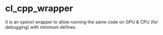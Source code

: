 cl_cpp_wrapper
==============

It is an opencl wrapper to allow running the same code on GPU &amp; CPU (for debugging) with minimum defines.
